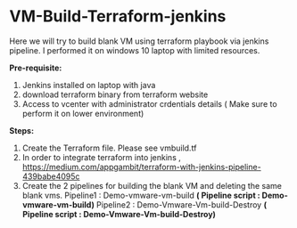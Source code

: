 # VM-Build-Terraform-jenkins

Here we will try to build blank VM using terraform playbook via jenkins pipeline. I performed it on windows 10 laptop with limited resources.

**Pre-requisite:**
1. Jenkins installed on laptop with java
2. download terraform binary from terraform website
3. Access to vcenter with administrator crdentials details ( Make sure to perform it on lower environment)

**Steps:**

1. Create the Terraform file. Please see vmbuild.tf
2. In order to integrate terraform into jenkins , https://medium.com/appgambit/terraform-with-jenkins-pipeline-439babe4095c
3. Create the 2 pipelines for building the blank VM and deleting the same blank vms.
Pipeline1 : Demo-vmware-vm-build  **( Pipeline script  : Demo-vmware-vm-build)**
Pipeline2 : Demo-Vmware-Vm-build-Destroy **( Pipeline script  : Demo-Vmware-Vm-build-Destroy)**
